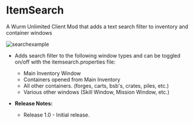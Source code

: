 # ItemSearch
A Wurm Unlimited Client Mod that adds a text search filter to inventory and container windows


![searchexample](https://github.com/Gwiz65/ItemSearch/assets/11297561/2484cf61-0e45-4682-b6e9-3096ef66b394)


- Adds search filter to the following window types and can be toggled on/off with the itemsearch.properties file:
  - Main Inventory Window
  - Containers opened from Main Inventory
  - All other containers. (forges, carts, bsb's, crates, piles, etc.)
  - Various other windows (Skill Window, Mission Window, etc.)


- **Release Notes:**
  - Release 1.0 - Initial release.
